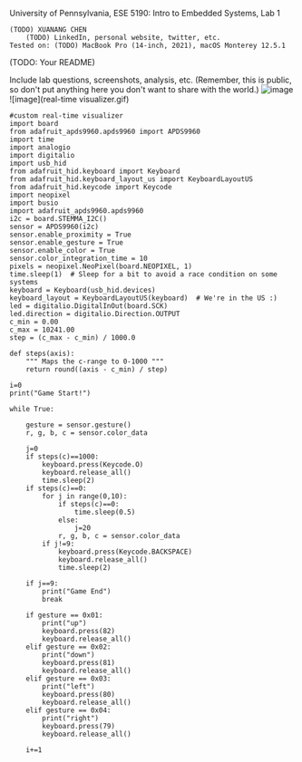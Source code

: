 University of Pennsylvania, ESE 5190: Intro to Embedded Systems, Lab 1

    (TODO) XUANANG CHEN
        (TODO) LinkedIn, personal website, twitter, etc.
    Tested on: (TODO) MacBook Pro (14-inch, 2021), macOS Monterey 12.5.1

(TODO: Your README)

Include lab questions, screenshots, analysis, etc. (Remember, this is public, so don't put anything here you don't want to share with the world.)
![image](firefly.gif)![image](real-time visualizer.gif)
    
    #custom real-time visualizer
    import board
    from adafruit_apds9960.apds9960 import APDS9960
    import time
    import analogio
    import digitalio
    import usb_hid
    from adafruit_hid.keyboard import Keyboard
    from adafruit_hid.keyboard_layout_us import KeyboardLayoutUS
    from adafruit_hid.keycode import Keycode
    import neopixel
    import busio
    import adafruit_apds9960.apds9960
    i2c = board.STEMMA_I2C()
    sensor = APDS9960(i2c)
    sensor.enable_proximity = True
    sensor.enable_gesture = True
    sensor.enable_color = True
    sensor.color_integration_time = 10
    pixels = neopixel.NeoPixel(board.NEOPIXEL, 1)
    time.sleep(1)  # Sleep for a bit to avoid a race condition on some systems
    keyboard = Keyboard(usb_hid.devices)
    keyboard_layout = KeyboardLayoutUS(keyboard)  # We're in the US :)
    led = digitalio.DigitalInOut(board.SCK)
    led.direction = digitalio.Direction.OUTPUT
    c_min = 0.00
    c_max = 10241.00
    step = (c_max - c_min) / 1000.0
    
    def steps(axis):
        """ Maps the c-range to 0-1000 """
        return round((axis - c_min) / step)

    i=0
    print("Game Start!")

    while True:

        gesture = sensor.gesture()
        r, g, b, c = sensor.color_data

        j=0
        if steps(c)==1000:
            keyboard.press(Keycode.O)
            keyboard.release_all()
            time.sleep(2)
        if steps(c)==0:
            for j in range(0,10):
                if steps(c)==0:
                    time.sleep(0.5)
                else:
                    j=20
                r, g, b, c = sensor.color_data
            if j!=9:
                keyboard.press(Keycode.BACKSPACE)
                keyboard.release_all()
                time.sleep(2)

        if j==9:
            print("Game End")
            break

        if gesture == 0x01:
            print("up")
            keyboard.press(82)
            keyboard.release_all()
        elif gesture == 0x02:
            print("down")
            keyboard.press(81)
            keyboard.release_all()
        elif gesture == 0x03:
            print("left")
            keyboard.press(80)
            keyboard.release_all()
        elif gesture == 0x04:
            print("right")
            keyboard.press(79)
            keyboard.release_all()

        i+=1
